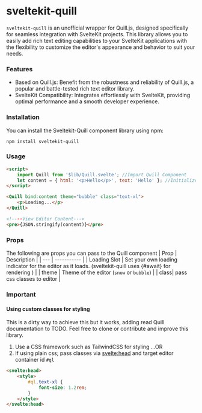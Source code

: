 # sveltekit-quill

`sveltekit-quill` is an unofficial wrapper for Quill.js, designed specifically for seamless integration with SvelteKit projects. This library allows you to easily add rich text editing capabilities to your SvelteKit applications with the flexibility to customize the editor's appearance and behavior to suit your needs.

### Features

- Based on Quill.js: Benefit from the robustness and reliability of Quill.js, a popular and battle-tested rich text editor library.
- SvelteKit Compatibility: Integrates effortlessly with SvelteKit, providing optimal performance and a smooth developer experience.

### Installation

You can install the Sveltekit-Quill component library using npm:

```
npm install sveltekit-quill
```

### Usage

```html
<script>
	import Quill from '$lib/Quill.svelte'; //Import Quill Component
	let content = { html: '<p>Hello</p>', text: 'Hello' }; //Initialize Rich Text Editor Content
</script>

<Quill bind:content theme="bubble" class="text-xl">
	<p>Loading...</p>
</Quill>

<!----View Editor Content--->
<pre>{JSON.stringify(content)}</pre>
```

### Props

The following are props you can pass to the Quill component
| Prop | Description |
| --- | ----------- |
| Loading Slot | Set your own loading indicator for the editor as it loads. (sveltekit-quill uses {#await} for rendering ) |
| theme | Theme of the editor (`snow` or `bubble`) |
| class| pass css classes to editor |

### Important

#### Using custom classes for styling

This is a dirty way to achieve this but it works, adding read Quill documentation to TODO. Feel free to clone or contribute and improve this library.

1. Use a CSS framework such as TailwindCSS for styling ...OR
2. If using plain css; pass classes via <svelte:head> and target editor container id `#ql`

```html
<svelte:head>
	<style>
		#ql.text-xl {
			font-size: 1.2rem;
		}
	</style>
</svelte:head>
```
